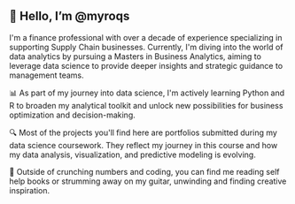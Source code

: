 ## 👋 Hello, I’m @myroqs

I'm a finance professional with over a decade of experience specializing in supporting Supply Chain businesses. Currently, I'm diving into the world of data analytics by pursuing a Masters in Business Analytics, aiming to leverage data science to provide deeper insights and strategic guidance to management teams.

📊 As part of my journey into data science, I'm actively learning Python and R to broaden my analytical toolkit and unlock new possibilities for business optimization and decision-making.

🔍 Most of the projects you'll find here are portfolios submitted during my data science coursework. They reflect my journey in this course and how my data analysis, visualization, and predictive modeling is evolving.

🎸 Outside of crunching numbers and coding, you can find me reading self help books or strumming away on my guitar, unwinding and finding creative inspiration.



<!---
myroqs/myroqs is a ✨ special ✨ repository because its `README.md` (this file) appears on your GitHub profile.
You can click the Preview link to take a look at your changes.
--->
